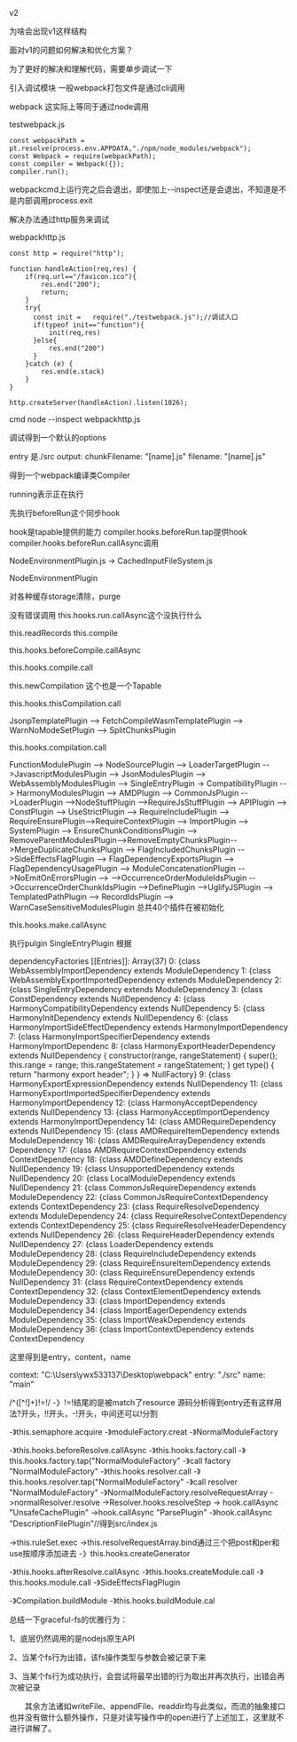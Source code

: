 v2

为啥会出现v1这样结构

面对v1的问题如何解决和优化方案？

为了更好的解决和理解代码，需要单步调试一下

引入调试模块
一般webpack打包文件是通过cli调用

webpack
这实际上等同于通过node调用

testwebpack.js
```
const webpackPath = pt.resolve(process.env.APPDATA,"./npm/node_modules/webpack");
const Webpack = require(webpackPath);
const compiler = Webpack({});
compiler.run();
```

webpackcmd上运行完之后会退出，即使加上--inspect还是会退出，不知道是不是内部调用process.exit

解决办法通过http服务来调试

webpackhttp.js
```
const http = require("http");

function handleAction(req,res) {
    if(req.url=="/favicon.ico"){
        res.end("200");
        return;
    }
	try{
      const init =   require("./testwebpack.js");//调试入口
      if(typeof init=="function"){
          init(req,res)
      }else{
		  res.end("200")
	  }
	}catch (e) {
        res.end(e.stack)
    }
}

http.createServer(handleAction).listen(1026);
```

cmd
node --inspect webpackhttp.js


调试得到一个默认的options

entry 是./src
output:
chunkFilename: "[name].js"
filename: "[name].js"


得到一个webpack编译类Compiler

running表示正在执行

先执行beforeRun这个同步hook

hook是tapable提供的能力
compiler.hooks.beforeRun.tap提供hook
compiler.hooks.beforeRun.callAsync调用

NodeEnvironmentPlugin.js -> CachedInputFileSystem.js

NodeEnvironmentPlugin

对各种缓存storage清除，purge

没有错误调用
this.hooks.run.callAsync这个没执行什么

this.readRecords
this.compile

this.hooks.beforeCompile.callAsync

this.hooks.compile.call

this.newCompilation 这个也是一个Tapable

this.hooks.thisCompilation.call

JsonpTemplatePlugin --> FetchCompileWasmTemplatePlugin  --> WarnNoModeSetPlugin --> SplitChunksPlugin

this.hooks.compilation.call

FunctionModulePlugin --> NodeSourcePlugin --> LoaderTargetPlugin -->JavascriptModulesPlugin
--> JsonModulesPlugin --> WebAssemblyModulesPlugin --> SingleEntryPlugin -> CompatibilityPlugin
--> HarmonyModulesPlugin --> AMDPlugin --> CommonJsPlugin -->LoaderPlugin -->NodeStuffPlugin
-->RequireJsStuffPlugin --> APIPlugin --> ConstPlugin --> UseStrictPlugin --> RequireIncludePlugin
--> RequireEnsurePlugin-->RequireContextPlugin --> ImportPlugin --> SystemPlugin --> EnsureChunkConditionsPlugin
--> RemoveParentModulesPlugin-->RemoveEmptyChunksPlugin-->MergeDuplicateChunksPlugin --> FlagIncludedChunksPlugin
-->SideEffectsFlagPlugin --> FlagDependencyExportsPlugin --> FlagDependencyUsagePlugin --> ModuleConcatenationPlugin
-->NoEmitOnErrorsPlugin --> -->OccurrenceOrderModuleIdsPlugin -->OccurrenceOrderChunkIdsPlugin -->DefinePlugin
-->UglifyJSPlugin --> TemplatedPathPlugin --> RecordIdsPlugin --> WarnCaseSensitiveModulesPlugin
总共40个插件在被初始化


this.hooks.make.callAsync


执行pulgin
SingleEntryPlugin
根据

dependencyFactories
[[Entries]]: Array(37)
0: {class WebAssemblyImportDependency extends ModuleDependency
1: {class WebAssemblyExportImportedDependency extends ModuleDependency 
2: {class SingleEntryDependency extends ModuleDependency
3: {class ConstDependency extends NullDependency 
4: {class HarmonyCompatibilityDependency extends NullDependency 
5: {class HarmonyInitDependency extends NullDependency 
6: {class HarmonyImportSideEffectDependency extends HarmonyImportDependency 
7: {class HarmonyImportSpecifierDependency extends HarmonyImportDependenc
8: {class HarmonyExportHeaderDependency extends NullDependency { constructor(range, rangeStatement) { super(); this.range = range; this.rangeStatement = rangeStatement; } get type() { return "harmony export header"; } } => NullFactory}
9: {class HarmonyExportExpressionDependency extends NullDependency
11: {class HarmonyExportImportedSpecifierDependency extends HarmonyImportDependency 
12: {class HarmonyAcceptDependency extends NullDependency 
13: {class HarmonyAcceptImportDependency extends HarmonyImportDependency
14: {class AMDRequireDependency extends NullDependency
15: {class AMDRequireItemDependency extends ModuleDependency 
16: {class AMDRequireArrayDependency extends Dependency 
17: {class AMDRequireContextDependency extends ContextDependency 
18: {class AMDDefineDependency extends NullDependency 
19: {class UnsupportedDependency extends NullDependency
20: {class LocalModuleDependency extends NullDependency
21: {class CommonJsRequireDependency extends ModuleDependency 
22: {class CommonJsRequireContextDependency extends ContextDependency 
23: {class RequireResolveDependency extends ModuleDependency 
24: {class RequireResolveContextDependency extends ContextDependency 
25: {class RequireResolveHeaderDependency extends NullDependency 
26: {class RequireHeaderDependency extends NullDependency 
27: {class LoaderDependency extends ModuleDependency 
28: {class RequireIncludeDependency extends ModuleDependency
29: {class RequireEnsureItemDependency extends ModuleDependency 
30: {class RequireEnsureDependency extends NullDependency 
31: {class RequireContextDependency extends ContextDependency 
32: {class ContextElementDependency extends ModuleDependency 
33: {class ImportDependency extends ModuleDependency 
34: {class ImportEagerDependency extends ModuleDependency 
35: {class ImportWeakDependency extends ModuleDependency 
36: {class ImportContextDependency extends ContextDependency

这里得到是entry，content，name

context: "C:\Users\ywx533137\Desktop\webpack"
entry: "./src"
name: "main"

/^([^!]+)!=!/ -》!=!结尾的是被match了resource
源码分析得到entry还有这样用法?开头，!!开头，-!开头，中间还可以!分割

-》this.semaphore.acquire
-》moduleFactory.creat
-》NormalModuleFactory

-》this.hooks.beforeResolve.callAsync
-》this.hooks.factory.call
-》this.hooks.factory.tap("NormalModuleFactory"
-》call factory "NormalModuleFactory"
-》this.hooks.resolver.call
-》this.hooks.resolver.tap("NormalModuleFactory"
-》call resolver "NormalModuleFactory"
-》NormalModuleFactory.resolveRequestArray
->normalResolver.resolve
	->Resolver.hooks.resolveStep
	-> hook.callAsync "UnsafeCachePlugin"
	->hook.callAsync "ParsePlugin"
	-》hook.callAsync "DescriptionFilePlugin"//得到src/index.js

->this.ruleSet.exec
->this.resolveRequestArray.bind通过三个把post和per和use按顺序添加进去
-》this.hooks.createGenerator

-》this.hooks.afterResolve.callAsync
-》this.hooks.createModule.call
-》this.hooks.module.call
-》SideEffectsFlagPlugin

-》Compilation.buildModule
-》this.hooks.buildModule.cal

总结一下graceful-fs的优雅行为：

1、底层仍然调用的是nodejs原生API

2、当某个fs行为出错，该fs操作类型与参数会被记录下来

3、当某个fs行为成功执行，会尝试将最早出错的行为取出并再次执行，出错会再次被记录

　　其余方法诸如writeFile、appendFile、readdir均与此类似，而流的抽象接口也并没有做什么额外操作，只是对读写操作中的open进行了上述加工，这里就不进行讲解了。
